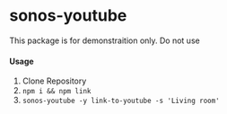 sonos-youtube
===

This package is for demonstraition only. Do not use


#### Usage

1. Clone Repository
2. `npm i && npm link`
3. `sonos-youtube -y link-to-youtube -s 'Living room'`
